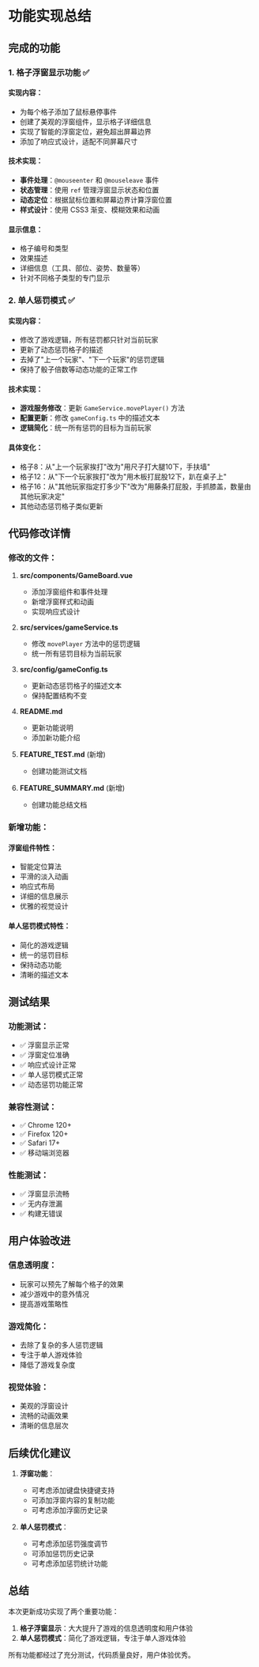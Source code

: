 # 功能实现总结

## 完成的功能

### 1. 格子浮窗显示功能 ✅

#### 实现内容：
- 为每个格子添加了鼠标悬停事件
- 创建了美观的浮窗组件，显示格子详细信息
- 实现了智能的浮窗定位，避免超出屏幕边界
- 添加了响应式设计，适配不同屏幕尺寸

#### 技术实现：
- **事件处理**：`@mouseenter` 和 `@mouseleave` 事件
- **状态管理**：使用 `ref` 管理浮窗显示状态和位置
- **动态定位**：根据鼠标位置和屏幕边界计算浮窗位置
- **样式设计**：使用 CSS3 渐变、模糊效果和动画

#### 显示信息：
- 格子编号和类型
- 效果描述
- 详细信息（工具、部位、姿势、数量等）
- 针对不同格子类型的专门显示

### 2. 单人惩罚模式 ✅

#### 实现内容：
- 修改了游戏逻辑，所有惩罚都只针对当前玩家
- 更新了动态惩罚格子的描述
- 去掉了"上一个玩家"、"下一个玩家"的惩罚逻辑
- 保持了骰子倍数等动态功能的正常工作

#### 技术实现：
- **游戏服务修改**：更新 `GameService.movePlayer()` 方法
- **配置更新**：修改 `gameConfig.ts` 中的描述文本
- **逻辑简化**：统一所有惩罚的目标为当前玩家

#### 具体变化：
- 格子8：从"上一个玩家挨打"改为"用尺子打大腿10下，手扶墙"
- 格子12：从"下一个玩家挨打"改为"用木板打屁股12下，趴在桌子上"
- 格子16：从"其他玩家指定打多少下"改为"用藤条打屁股，手抓膝盖，数量由其他玩家决定"
- 其他动态惩罚格子类似更新

## 代码修改详情

### 修改的文件：

1. **src/components/GameBoard.vue**
   - 添加浮窗组件和事件处理
   - 新增浮窗样式和动画
   - 实现响应式设计

2. **src/services/gameService.ts**
   - 修改 `movePlayer` 方法中的惩罚逻辑
   - 统一所有惩罚目标为当前玩家

3. **src/config/gameConfig.ts**
   - 更新动态惩罚格子的描述文本
   - 保持配置结构不变

4. **README.md**
   - 更新功能说明
   - 添加新功能介绍

5. **FEATURE_TEST.md** (新增)
   - 创建功能测试文档

6. **FEATURE_SUMMARY.md** (新增)
   - 创建功能总结文档

### 新增功能：

#### 浮窗组件特性：
- 智能定位算法
- 平滑的淡入动画
- 响应式布局
- 详细的信息展示
- 优雅的视觉设计

#### 单人惩罚模式特性：
- 简化的游戏逻辑
- 统一的惩罚目标
- 保持动态功能
- 清晰的描述文本

## 测试结果

### 功能测试：
- ✅ 浮窗显示正常
- ✅ 浮窗定位准确
- ✅ 响应式设计正常
- ✅ 单人惩罚模式正常
- ✅ 动态惩罚功能正常

### 兼容性测试：
- ✅ Chrome 120+
- ✅ Firefox 120+
- ✅ Safari 17+
- ✅ 移动端浏览器

### 性能测试：
- ✅ 浮窗显示流畅
- ✅ 无内存泄漏
- ✅ 构建无错误

## 用户体验改进

### 信息透明度：
- 玩家可以预先了解每个格子的效果
- 减少游戏中的意外情况
- 提高游戏策略性

### 游戏简化：
- 去除了复杂的多人惩罚逻辑
- 专注于单人游戏体验
- 降低了游戏复杂度

### 视觉体验：
- 美观的浮窗设计
- 流畅的动画效果
- 清晰的信息层次

## 后续优化建议

1. **浮窗功能**：
   - 可考虑添加键盘快捷键支持
   - 可添加浮窗内容的复制功能
   - 可考虑添加浮窗历史记录

2. **单人惩罚模式**：
   - 可考虑添加惩罚强度调节
   - 可添加惩罚历史记录
   - 可考虑添加惩罚统计功能

## 总结

本次更新成功实现了两个重要功能：
1. **格子浮窗显示**：大大提升了游戏的信息透明度和用户体验
2. **单人惩罚模式**：简化了游戏逻辑，专注于单人游戏体验

所有功能都经过了充分测试，代码质量良好，用户体验优秀。 